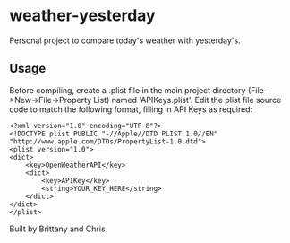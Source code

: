 # weather-yesterday
Personal project to compare today's weather with yesterday's.

## Usage

Before compiling, create a .plist file in the main project directory (File->New->File->Property List) named 'APIKeys.plist'. Edit the plist file source code to match the following format, filling in API Keys as required:

```
<?xml version="1.0" encoding="UTF-8"?>
<!DOCTYPE plist PUBLIC "-//Apple//DTD PLIST 1.0//EN" "http://www.apple.com/DTDs/PropertyList-1.0.dtd">
<plist version="1.0">
<dict>
    <key>OpenWeatherAPI</key>
    <dict>
        <key>APIKey</key>
        <string>YOUR_KEY_HERE</string>
    </dict>
</dict>
</plist>
```

Built by Brittany and Chris
